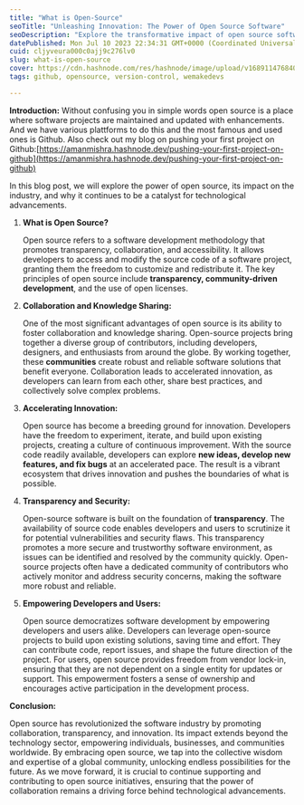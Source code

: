 ```yaml
---
title: "What is Open-Source"
seoTitle: "Unleashing Innovation: The Power of Open Source Software"
seoDescription: "Explore the transformative impact of open source software on innovation, collaboration, and empowerment."
datePublished: Mon Jul 10 2023 22:34:31 GMT+0000 (Coordinated Universal Time)
cuid: cljyveura000c0ajj9c276lv0
slug: what-is-open-source
cover: https://cdn.hashnode.com/res/hashnode/image/upload/v1689114768407/0fa3dce0-b52b-4ddf-92b5-4ea23793f3d0.jpeg
tags: github, opensource, version-control, wemakedevs

---
```


**Introduction:** Without confusing you in simple words open source is a place where software projects are maintained and updated with enhancements. And we have various plattforms to do this and the most famous and used ones is Github. Also check out my blog on pushing your first project on Github:[https://amanmishra.hashnode.dev/pushing-your-first-project-on-github](https://amanmishra.hashnode.dev/pushing-your-first-project-on-github)

In this blog post, we will explore the power of open source, its impact on the industry, and why it continues to be a catalyst for technological advancements.

1. **What is Open Source?**
    
    Open source refers to a software development methodology that promotes transparency, collaboration, and accessibility. It allows developers to access and modify the source code of a software project, granting them the freedom to customize and redistribute it. The key principles of open source include **transparency, community-driven development**, and the use of open licenses.
    
2. **Collaboration and Knowledge Sharing:**
    
    One of the most significant advantages of open source is its ability to foster collaboration and knowledge sharing. Open-source projects bring together a diverse group of contributors, including developers, designers, and enthusiasts from around the globe. By working together, these **communities** create robust and reliable software solutions that benefit everyone. Collaboration leads to accelerated innovation, as developers can learn from each other, share best practices, and collectively solve complex problems.
    
3. **Accelerating Innovation:**
    
    Open source has become a breeding ground for innovation. Developers have the freedom to experiment, iterate, and build upon existing projects, creating a culture of continuous improvement. With the source code readily available, developers can explore **new ideas, develop new features, and fix bugs** at an accelerated pace. The result is a vibrant ecosystem that drives innovation and pushes the boundaries of what is possible.
    
4. **Transparency and Security:**
    
    Open-source software is built on the foundation of **transparency**. The availability of source code enables developers and users to scrutinize it for potential vulnerabilities and security flaws. This transparency promotes a more secure and trustworthy software environment, as issues can be identified and resolved by the community quickly. Open-source projects often have a dedicated community of contributors who actively monitor and address security concerns, making the software more robust and reliable.
    
5. **Empowering Developers and Users:**
    
    Open source democratizes software development by empowering developers and users alike. Developers can leverage open-source projects to build upon existing solutions, saving time and effort. They can contribute code, report issues, and shape the future direction of the project. For users, open source provides freedom from vendor lock-in, ensuring that they are not dependent on a single entity for updates or support. This empowerment fosters a sense of ownership and encourages active participation in the development process.
    

**Conclusion:**

Open source has revolutionized the software industry by promoting collaboration, transparency, and innovation. Its impact extends beyond the technology sector, empowering individuals, businesses, and communities worldwide. By embracing open source, we tap into the collective wisdom and expertise of a global community, unlocking endless possibilities for the future. As we move forward, it is crucial to continue supporting and contributing to open source initiatives, ensuring that the power of collaboration remains a driving force behind technological advancements.